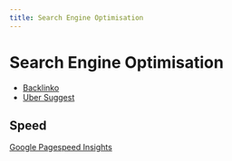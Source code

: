 ```yaml
---
title: Search Engine Optimisation
---
```


# Search Engine Optimisation

- [Backlinko](https://backlinko.com/)
- [Uber Suggest](https://neilpatel.com/ubersuggest/)

## Speed

[Google Pagespeed Insights](https://developers.google.com/speed/pagespeed/insights/?hl=en)
